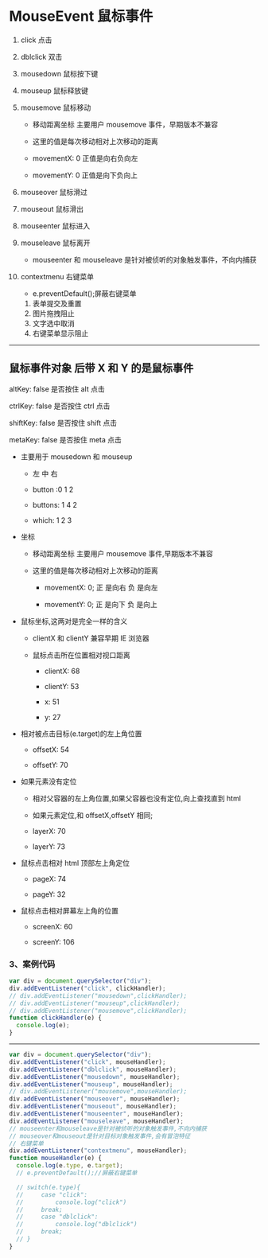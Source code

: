 # MouseEvent 鼠标事件

1. click 点击

2. dblclick 双击

3. mousedown 鼠标按下键

4. mouseup 鼠标释放键

5. mousemove 鼠标移动

   - 移动距离坐标 主要用户 mousemove 事件，早期版本不兼容

   - 这里的值是每次移动相对上次移动的距离

   - movementX: 0 正值是向右负向左

   - movementY: 0 正值是向下负向上

6. mouseover 鼠标滑过

7. mouseout 鼠标滑出

8. mouseenter 鼠标进入

9. mouseleave 鼠标离开

    - mouseenter 和 mouseleave 是针对被侦听的对象触发事件，不向内捕获

10. contextmenu 右键菜单

    - e.preventDefault();屏蔽右键菜单

    1. 表单提交及重置
    2. 图片拖拽阻止
    3. 文字选中取消
    4. 右键菜单显示阻止

---

## 鼠标事件对象 后带 X 和 Y 的是鼠标事件

altKey: false 是否按住 alt 点击

ctrlKey: false 是否按住 ctrl 点击

shiftKey: false 是否按住 shift 点击

metaKey: false 是否按住 meta 点击

- 主要用于 mousedown 和 mouseup

  - 左 中 右

  - button :0 1 2

  - buttons: 1 4 2

  - which: 1 2 3

- 坐标

  - 移动距离坐标 主要用户 mousemove 事件,早期版本不兼容

  - 这里的值是每次移动相对上次移动的距离

    - movementX: 0; 正 是向右 负 是向左

    - movementY: 0; 正 是向下 负 是向上

- 鼠标坐标,这两对是完全一样的含义

  - clientX 和 clientY 兼容早期 IE 浏览器

  - 鼠标点击所在位置相对视口距离

    - clientX: 68

    - clientY: 53

    - x: 51

    - y: 27

- 相对被点击目标(e.target)的左上角位置

  - offsetX: 54

  - offsetY: 70

- 如果元素没有定位

  - 相对父容器的左上角位置,如果父容器也没有定位,向上查找直到 html

  - 如果元素定位,和 offsetX,offsetY 相同;

  - layerX: 70

  - layerY: 73

- 鼠标点击相对 html 顶部左上角定位

  - pageX: 74

  - pageY: 32

- 鼠标点击相对屏幕左上角的位置

  - screenX: 60

  - screenY: 106

### 3、案例代码

```js
var div = document.querySelector("div");
div.addEventListener("click", clickHandler);
// div.addEventListener("mousedown",clickHandler);
// div.addEventListener("mouseup",clickHandler);
// div.addEventListener("mousemove",clickHandler);
function clickHandler(e) {
  console.log(e);
}
```

---

```js
var div = document.querySelector("div");
div.addEventListener("click", mouseHandler);
div.addEventListener("dblclick", mouseHandler);
div.addEventListener("mousedown", mouseHandler);
div.addEventListener("mouseup", mouseHandler);
// div.addEventListener("mousemove",mouseHandler);
div.addEventListener("mouseover", mouseHandler);
div.addEventListener("mouseout", mouseHandler);
div.addEventListener("mouseenter", mouseHandler);
div.addEventListener("mouseleave", mouseHandler);
// mouseenter和mouseleave是针对被侦听的对象触发事件,不向内捕获
// mouseover和mouseout是针对目标对象触发事件,会有冒泡特征
// 右键菜单
div.addEventListener("contextmenu", mouseHandler);
function mouseHandler(e) {
  console.log(e.type, e.target);
  // e.preventDefault();//屏蔽右键菜单

  // switch(e.type){
  //     case "click":
  //         console.log("click")
  //     break;
  //     case "dblclick":
  //         console.log("dblclick")
  //     break;
  // }
}
```
